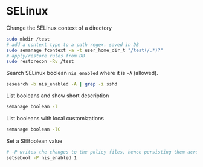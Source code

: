 SELinux
=======

Change the SELinux context of a directory

```sh
sudo mkdir /test
# add a context type to a path regex. saved in DB
sudo semanage fcontext -a -t user_home_dir_t "/test(/.*)?"
# apply/restore rules from DB
sudo restorecon -Rv /test
```

Search SELinux boolean `nis_enabled` where it is `-A` (allowed).

```sh
sesearch -b nis_enabled -A | grep -i sshd
```

List booleans and show short description

```sh
semanage boolean -l
```

List booleans with local customizations

```sh
semanage boolean -lC
```

Set a SEBoolean value

```sh
# -P writes the changes to the policy files, hence persisting them across reboots
setsebool -P nis_enabled 1
```


